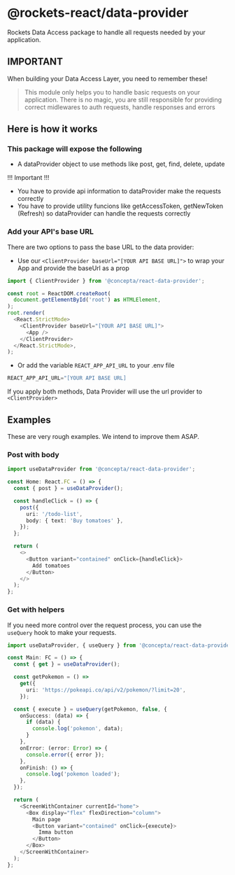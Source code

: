 # @rockets-react/data-provider

Rockets Data Access package to handle all requests needed by your application.

## IMPORTANT

When building your Data Access Layer, you need to remember these!

> This module only helps you to handle basic requests on your application. There is no magic, you are still responsible for
> providing correct midlewares to auth requests, handle responses and errors

## Here is how it works

### This package will expose the following

- A dataProvider object to use methods like post, get, find, delete, update

!!! Important !!!

- You have to provide api information to dataProvider make the requests correctly
- You have to provide utility funcions like getAccessToken, getNewToken (Refresh) so dataProvider can handle the requests correctly

### Add your API's base URL

There are two options to pass the base URL to the data provider:

- Use our `<ClientProvider baseUrl="[YOUR API BASE URL]">` to wrap your App and provide the baseUrl as a prop

```typescript
import { ClientProvider } from '@concepta/react-data-provider';

const root = ReactDOM.createRoot(
  document.getElementById('root') as HTMLElement,
);
root.render(
  <React.StrictMode>
    <ClientProvider baseUrl="[YOUR API BASE URL]">
      <App />
    </ClientProvider>
  </React.StrictMode>,
);
```

- Or add the variable `REACT_APP_API_URL` to your .env file

```typescript
REACT_APP_API_URL="[YOUR API BASE URL]
```

If you apply both methods, Data Provider will use the url provider to `<ClientProvider>`

## Examples

These are very rough examples. We intend to improve them ASAP.

### Post with body

```typescript
import useDataProvider from '@concepta/react-data-provider';

const Home: React.FC = () => {
  const { post } = useDataProvider();

  const handleClick = () => {
    post({
      uri: '/todo-list',
      body: { text: 'Buy tomatoes' },
    });
  };

  return (
    <>
      <Button variant="contained" onClick={handleClick}>
        Add tomatoes
      </Button>
    </>
  );
};
```

### Get with helpers

If you need more control over the request process, you can use the `useQuery` hook to make your requests.

```typescript
import useDataProvider, { useQuery } from '@concepta/react-data-provider';

const Main: FC = () => {
  const { get } = useDataProvider();

  const getPokemon = () =>
    get({
      uri: 'https://pokeapi.co/api/v2/pokemon/?limit=20',
    });

  const { execute } = useQuery(getPokemon, false, {
    onSuccess: (data) => {
      if (data) {
        console.log('pokemon', data);
      }
    },
    onError: (error: Error) => {
      console.error({ error });
    },
    onFinish: () => {
      console.log('pokemon loaded');
    },
  });

  return (
    <ScreenWithContainer currentId="home">
      <Box display="flex" flexDirection="column">
        Main page
        <Button variant="contained" onClick={execute}>
          Imma button
        </Button>
      </Box>
    </ScreenWithContainer>
  );
};
```
